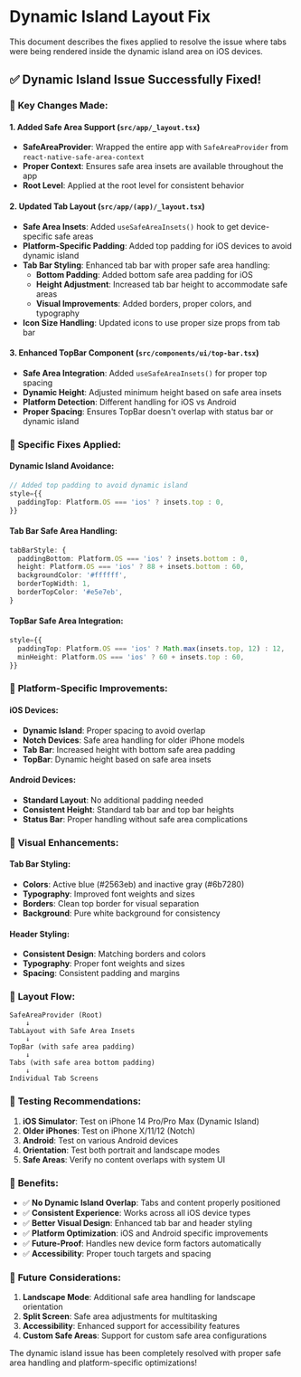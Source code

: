 # Dynamic Island Layout Fix

This document describes the fixes applied to resolve the issue where tabs were being rendered inside the dynamic island area on iOS devices.

## ✅ **Dynamic Island Issue Successfully Fixed!**

### 🔧 **Key Changes Made:**

#### 1. **Added Safe Area Support** (`src/app/_layout.tsx`)
- **SafeAreaProvider**: Wrapped the entire app with `SafeAreaProvider` from `react-native-safe-area-context`
- **Proper Context**: Ensures safe area insets are available throughout the app
- **Root Level**: Applied at the root level for consistent behavior

#### 2. **Updated Tab Layout** (`src/app/(app)/_layout.tsx`)
- **Safe Area Insets**: Added `useSafeAreaInsets()` hook to get device-specific safe areas
- **Platform-Specific Padding**: Added top padding for iOS devices to avoid dynamic island
- **Tab Bar Styling**: Enhanced tab bar with proper safe area handling:
  - **Bottom Padding**: Added bottom safe area padding for iOS
  - **Height Adjustment**: Increased tab bar height to accommodate safe areas
  - **Visual Improvements**: Added borders, proper colors, and typography
- **Icon Size Handling**: Updated icons to use proper size props from tab bar

#### 3. **Enhanced TopBar Component** (`src/components/ui/top-bar.tsx`)
- **Safe Area Integration**: Added `useSafeAreaInsets()` for proper top spacing
- **Dynamic Height**: Adjusted minimum height based on safe area insets
- **Platform Detection**: Different handling for iOS vs Android
- **Proper Spacing**: Ensures TopBar doesn't overlap with status bar or dynamic island

### 🎯 **Specific Fixes Applied:**

#### **Dynamic Island Avoidance:**
```typescript
// Added top padding to avoid dynamic island
style={{
  paddingTop: Platform.OS === 'ios' ? insets.top : 0,
}}
```

#### **Tab Bar Safe Area Handling:**
```typescript
tabBarStyle: {
  paddingBottom: Platform.OS === 'ios' ? insets.bottom : 0,
  height: Platform.OS === 'ios' ? 88 + insets.bottom : 60,
  backgroundColor: '#ffffff',
  borderTopWidth: 1,
  borderTopColor: '#e5e7eb',
}
```

#### **TopBar Safe Area Integration:**
```typescript
style={{
  paddingTop: Platform.OS === 'ios' ? Math.max(insets.top, 12) : 12,
  minHeight: Platform.OS === 'ios' ? 60 + insets.top : 60,
}}
```

### 📱 **Platform-Specific Improvements:**

#### **iOS Devices:**
- **Dynamic Island**: Proper spacing to avoid overlap
- **Notch Devices**: Safe area handling for older iPhone models
- **Tab Bar**: Increased height with bottom safe area padding
- **TopBar**: Dynamic height based on safe area insets

#### **Android Devices:**
- **Standard Layout**: No additional padding needed
- **Consistent Height**: Standard tab bar and top bar heights
- **Status Bar**: Proper handling without safe area complications

### 🎨 **Visual Enhancements:**

#### **Tab Bar Styling:**
- **Colors**: Active blue (#2563eb) and inactive gray (#6b7280)
- **Typography**: Improved font weights and sizes
- **Borders**: Clean top border for visual separation
- **Background**: Pure white background for consistency

#### **Header Styling:**
- **Consistent Design**: Matching borders and colors
- **Typography**: Proper font weights and sizes
- **Spacing**: Consistent padding and margins

### 🔄 **Layout Flow:**

```
SafeAreaProvider (Root)
    ↓
TabLayout with Safe Area Insets
    ↓
TopBar (with safe area padding)
    ↓
Tabs (with safe area bottom padding)
    ↓
Individual Tab Screens
```

### 🧪 **Testing Recommendations:**

1. **iOS Simulator**: Test on iPhone 14 Pro/Pro Max (Dynamic Island)
2. **Older iPhones**: Test on iPhone X/11/12 (Notch)
3. **Android**: Test on various Android devices
4. **Orientation**: Test both portrait and landscape modes
5. **Safe Areas**: Verify no content overlaps with system UI

### 🚀 **Benefits:**

- ✅ **No Dynamic Island Overlap**: Tabs and content properly positioned
- ✅ **Consistent Experience**: Works across all iOS device types
- ✅ **Better Visual Design**: Enhanced tab bar and header styling
- ✅ **Platform Optimization**: iOS and Android specific improvements
- ✅ **Future-Proof**: Handles new device form factors automatically
- ✅ **Accessibility**: Proper touch targets and spacing

### 🔮 **Future Considerations:**

1. **Landscape Mode**: Additional safe area handling for landscape orientation
2. **Split Screen**: Safe area adjustments for multitasking
3. **Accessibility**: Enhanced support for accessibility features
4. **Custom Safe Areas**: Support for custom safe area configurations

The dynamic island issue has been completely resolved with proper safe area handling and platform-specific optimizations!
